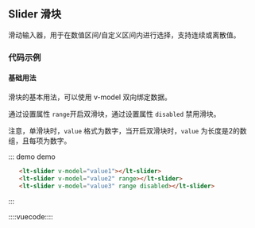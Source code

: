 ## Slider 滑块

滑动输入器，用于在数值区间/自定义区间内进行选择，支持连续或离散值。

### 代码示例

#### 基础用法

滑块的基本用法，可以使用 v-model 双向绑定数据。

通过设置属性 `range`开启双滑块，通过设置属性 `disabled` 禁用滑块。

注意，单滑块时，`value` 格式为数字，当开启双滑块时，`value` 为长度是2的数组，且每项为数字。

::: demo demo
```html
   <lt-slider v-model="value1"></lt-slider>
   <lt-slider v-model="value2" range></lt-slider>
   <lt-slider v-model="value3" range disabled></lt-slider>
```
:::

::::vuecode::::
<script>
export default {
    data () {
        return {
            value1: 25,
            value2: [20, 50],
            value3: [20, 50]
        }
    }
}
</script>